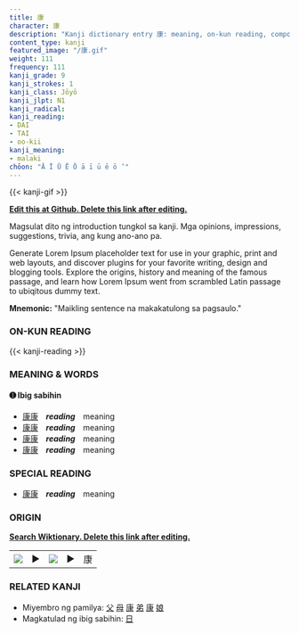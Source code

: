 ```yaml
---
title: 康
character: 康
description: "Kanji dictionary entry 康: meaning, on-kun reading, compounds, origin, related kanji"
content_type: kanji
featured_image: "/康.gif"
weight: 111
frequency: 111
kanji_grade: 9
kanji_strokes: 1
kanji_class: Jōyō
kanji_jlpt: N1
kanji_radical: 
kanji_reading: 
- DAI
- TAI
- oo-kii
kanji_meaning:
- malaki
chōon: "Ā Ī Ū Ē Ō ā ī ū ē ō ’"
---
```

[//]: # (Don't edit the line below. Kanji animated GIF code is automatically generated.)
{{< kanji-gif >}}

[//]: # (Edit below this line.)

**[Edit this at Github. Delete this link after editing.](https://github.com/tim0g/tim/tree/main/content/kanji/康/index.md)**

Magsulat dito ng introduction tungkol sa kanji. Mga opinions, impressions, suggestions, trivia, ang kung ano-ano pa.

Generate Lorem Ipsum placeholder text for use in your graphic, print and web layouts, and discover plugins for your favorite writing, design and blogging tools. Explore the origins, history and meaning of the famous passage, and learn how Lorem Ipsum went from scrambled Latin passage to ubiqitous dummy text.
 
**Mnemonic:** "Maikling sentence na makakatulong sa pagsaulo."

### ON-KUN READING

[//]: # (Don't edit the line below. ON-KUN READING code is automatically generated.)
{{< kanji-reading >}}

### MEANING & WORDS

#### ➊ **Ibig sabihin**
  - [康](../康)[康](../康)　***reading***　meaning
  - [康](../康)[康](../康)　***reading***　meaning
  - [康](../康)[康](../康)　***reading***　meaning
  - [康](../康)[康](../康)　***reading***　meaning

### SPECIAL READING
  - [康](../康)[康](../康)　***reading***　meaning

### ORIGIN

**[Search Wiktionary. Delete this link after editing.](https://wiktionary.org/wiki/康)**
<table class="kanji-table"><tr><td>
<img src="60px-康-bronze.svg.png">
</td><td>▶</td><td>
<img src="60px-康-oracle.svg.png">
</td><td>▶</td>
<td class="kanji-origin">康</td>
</tr></table>

### RELATED KANJI
- Miyembro ng pamilya: [父](../父) [母](../母) [康](../康) [弟](../弟) [康](../康) [娘](../娘)
- Magkatulad ng ibig sabihin: [日](../日)
